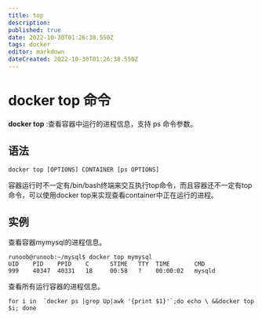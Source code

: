 ```yaml
---
title: top
description: 
published: true
date: 2022-10-30T01:26:38.550Z
tags: docker
editor: markdown
dateCreated: 2022-10-30T01:26:38.550Z
---
```


# docker top 命令

**docker top** :查看容器中运行的进程信息，支持 ps 命令参数。

## 语法

```
docker top [OPTIONS] CONTAINER [ps OPTIONS]
```

容器运行时不一定有/bin/bash终端来交互执行top命令，而且容器还不一定有top命令，可以使用docker top来实现查看container中正在运行的进程。

## 实例
查看容器mymysql的进程信息。
```
runoob@runoob:~/mysql$ docker top mymysql
UID    PID    PPID    C      STIME   TTY  TIME       CMD
999    40347  40331   18     00:58   ?    00:00:02   mysqld
```

查看所有运行容器的进程信息。
```
for i in  `docker ps |grep Up|awk '{print $1}'`;do echo \ &&docker top $i; done

```
